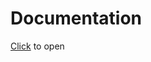 # Documentation

[Click](https://stefangabos.github.io/Zebra_Mptt/Zebra_Mptt/Zebra_Mptt.html) to open

